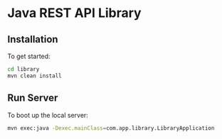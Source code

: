 # Java REST API Library

## Installation

To get started:

```bash
cd library
mvn clean install
```

## Run Server

To boot up the local server:

```bash
mvn exec:java -Dexec.mainClass=com.app.library.LibraryApplication
```
